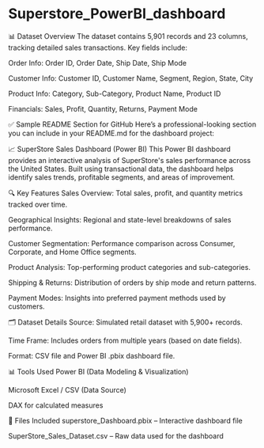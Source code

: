 # Superstore_PowerBI_dashboard
📊 Dataset Overview
The dataset contains 5,901 records and 23 columns, tracking detailed sales transactions. Key fields include:

Order Info: Order ID, Order Date, Ship Date, Ship Mode

Customer Info: Customer ID, Customer Name, Segment, Region, State, City

Product Info: Category, Sub-Category, Product Name, Product ID

Financials: Sales, Profit, Quantity, Returns, Payment Mode

✅ Sample README Section for GitHub
Here’s a professional-looking section you can include in your README.md for the dashboard project:

📈 SuperStore Sales Dashboard (Power BI)
This Power BI dashboard provides an interactive analysis of SuperStore's sales performance across the United States. Built using transactional data, the dashboard helps identify sales trends, profitable segments, and areas of improvement.

🔍 Key Features
Sales Overview: Total sales, profit, and quantity metrics tracked over time.

Geographical Insights: Regional and state-level breakdowns of sales performance.

Customer Segmentation: Performance comparison across Consumer, Corporate, and Home Office segments.

Product Analysis: Top-performing product categories and sub-categories.

Shipping & Returns: Distribution of orders by ship mode and return patterns.

Payment Modes: Insights into preferred payment methods used by customers.

🗂️ Dataset Details
Source: Simulated retail dataset with 5,900+ records.

Time Frame: Includes orders from multiple years (based on date fields).

Format: CSV file and Power BI .pbix dashboard file.

📊 Tools Used
Power BI (Data Modeling & Visualization)

Microsoft Excel / CSV (Data Source)

DAX for calculated measures

📁 Files Included
superstore_Dashboard.pbix – Interactive dashboard file

SuperStore_Sales_Dataset.csv – Raw data used for the dashboard

